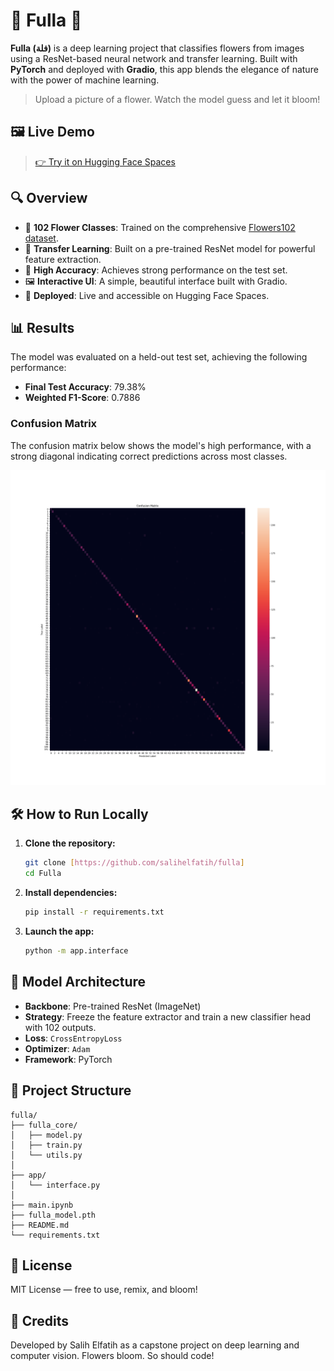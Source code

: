 # 🌸 Fulla 🌸

**Fulla (فلة)** is a deep learning project that classifies flowers from images using a ResNet-based neural network and transfer learning. Built with **PyTorch** and deployed with **Gradio**, this app blends the elegance of nature with the power of machine learning.

> Upload a picture of a flower. Watch the model guess and let it bloom!

## 🖼️ Live Demo

> [👉 Try it on Hugging Face Spaces](https://huggingface.co/spaces/salihelfatih/fulla)

## 🔍 Overview

- 🌼 **102 Flower Classes**: Trained on the comprehensive [Flowers102 dataset](https://pytorch.org/vision/stable/generated/torchvision.datasets.Flowers102.html).
- 🧠 **Transfer Learning**: Built on a pre-trained ResNet model for powerful feature extraction.
- 🧪 **High Accuracy**: Achieves strong performance on the test set.
- 🖼️ **Interactive UI**: A simple, beautiful interface built with Gradio.
- 🚀 **Deployed**: Live and accessible on Hugging Face Spaces.

## 📊 Results

The model was evaluated on a held-out test set, achieving the following performance:

- **Final Test Accuracy**: 79.38%
- **Weighted F1-Score**: 0.7886

### Confusion Matrix

The confusion matrix below shows the model's high performance, with a strong diagonal indicating correct predictions across most classes.

![Confusion Matrix](assets/confusion_matrix.png)

## 🛠️ How to Run Locally

1. **Clone the repository:**

    ```bash
    git clone [https://github.com/salihelfatih/fulla]
    cd Fulla
    ```

2. **Install dependencies:**

    ```bash
    pip install -r requirements.txt
    ```

3. **Launch the app:**

    ```bash
    python -m app.interface
    ```

## 🧠 Model Architecture

- **Backbone**: Pre-trained ResNet (ImageNet)
- **Strategy**: Freeze the feature extractor and train a new classifier head with 102 outputs.
- **Loss**: `CrossEntropyLoss`
- **Optimizer**: `Adam`
- **Framework**: PyTorch

## 📁 Project Structure

```plaintext
fulla/
├── fulla_core/
│   ├── model.py
│   ├── train.py
│   └── utils.py
│
├── app/
│   └── interface.py
│
├── main.ipynb   
├── fulla_model.pth
├── README.md 
└── requirements.txt
```

## 🧾 License

MIT License — free to use, remix, and bloom!

## 🙌 Credits

Developed by Salih Elfatih as a capstone project on deep learning and computer vision. Flowers bloom. So should code!
